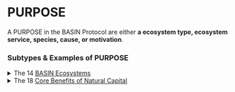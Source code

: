 # PURPOSE

A PURPOSE in the BASIN Protocol are either **a ecosystem type, ecosystem service, species, cause, or motivation**.

### Subtypes & Examples of PURPOSE

<details>

<summary>The 14 <a href="../../core-benefits/core-benefits-framework/stocks-ecosystems/ecosystem-definitions.md">BASIN Ecosystems</a></summary>

* cultivated-developed.basin&#x20;
* urban-open-space.basin&#x20;
* rural-open-space.basin
* rivers-lakes.basin&#x20;
* inland-wetlands.basin&#x20;
* tropical-forests.basin&#x20;
* temperate-forests.basin&#x20;
* boreal-forests.basin&#x20;
* coastal-systems.basin&#x20;
* grasslands.basin&#x20;
* shrublands.basin&#x20;
* polar-alpine.basin&#x20;
* deserts.basin&#x20;
* subterranean.basin

</details>

<details>

<summary>The 18 <a href="broken-reference">Core Benefits of Natural Capital</a></summary>

* clean-air.basin&#x20;
* clean-water.basin&#x20;
* water-abundance.basin&#x20;
* healthy-soils.basin&#x20;
* climate-stability.basin&#x20;
* risk-resilience.basin&#x20;
* erosion-control.basin&#x20;
* pest-disease-control.basin&#x20;
* pollination.basin&#x20;
* habitat.basin&#x20;
* medicinal-genetic.basin&#x20;
* recreation-experiences.basin&#x20;
* research-learning.basin&#x20;
* art-inspiration.basin&#x20;
* aesthetic-sensory.basin&#x20;
* existence-legacy.basin&#x20;
* resource-utilization.basin&#x20;
* land-utilization.basin

</details>
